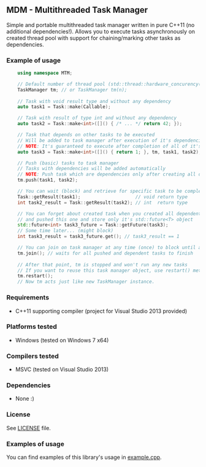 ## MDM - Multithreaded Task Manager

Simple and portable multithreaded task manager written in pure C++11 (no additional dependencies!). 
Allows you to execute tasks asynchronously on created thread pool with support for chaining/marking other tasks as dependencies.


### Example of usage
```cpp
    using namespace MTM;

    // Default number of thread pool (std::thread::hardware_concurency() or 2)
    TaskManager tm; // or TaskManager tm(n);
    
    // Task with void result type and without any dependency
    auto task1 = Task::make(Callable);

    // Task with result of type int and without any dependency
    auto task2 = Task::make<int>([]() { /* ... */ return 42; });

    // Task that depends on other tasks to be executed
    // Will be added to task manager after execution of it's dependencies
    // NOTE: It's guaranteed to execute after completion of all of it's dependencies
    auto task3 = Task::make<int>([]() { return 1; }, tm, task1, task2); // depends on task1 and task2

    // Push (basic) tasks to task manager
    // Tasks with dependencies will be added automatically
    // NOTE: Push task which are dependencies only after creating all dependent tasks!
    tm.push(task1, task2); 

    // You can wait (block) and retrieve for specific task to be completed
    Task::getResult(task1);                    // void return type
    int task2_result = Task::getResult(task2); // int  return type

    // You can forget about created task when you created all dependent tasks
    // and pushed this one and store only it's std::future<T> object
    std::future<int> task3_future = Task::getFuture(task3);
    // Some time later... (might block)
    int task3_result = task3_future.get(); // task3_result == 1

    // You can join on task manager at any time (once) to block until all tasks will be executed
    tm.join(); // waits for all pushed and dependent tasks to finish
    
    // After that point, tm is stopped and won't run any new tasks
    // If you want to reuse this task manager object, use restart() method
    tm.restart();
    // Now tm acts just like new TaskManager instance.
```


### Requirements
- C++11 supporting compiler (project for Visual Studio 2013 provided)


### Platforms tested
- Windows (tested on Windows 7 x64)


### Compilers tested
- MSVC (tested on Visual Studio 2013)


### Dependencies
- None :)


### License
See [LICENSE](LICENSE) file.


### Examples of usage
You can find examples of this library's usage in [example.cpp](example.cpp).
